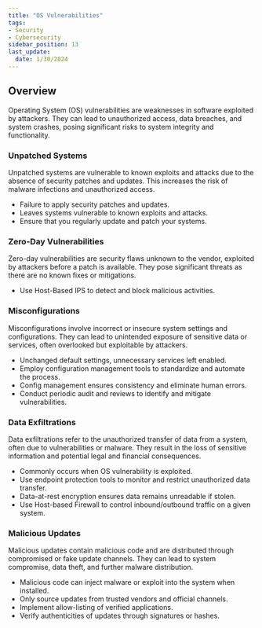```yaml
---
title: "OS Vulnerabilities"
tags: 
- Security
- Cybersecurity
sidebar_position: 13
last_update:
  date: 1/30/2024
---
```



## Overview

Operating System (OS) vulnerabilities are weaknesses in software exploited by attackers. They can lead to unauthorized access, data breaches, and system crashes, posing significant risks to system integrity and functionality.

### Unpatched Systems

Unpatched systems are vulnerable to known exploits and attacks due to the absence of security patches and updates. This increases the risk of malware infections and unauthorized access.

- Failure to apply security patches and updates.
- Leaves systems vulnerable to known exploits and attacks.
- Ensure that you regularly update and patch your systems.

### Zero-Day Vulnerabilities

Zero-day vulnerabilities are security flaws unknown to the vendor, exploited by attackers before a patch is available. They pose significant threats as there are no known fixes or mitigations.

- Use Host-Based IPS to detect and block malicious activities.

### Misconfigurations 

Misconfigurations involve incorrect or insecure system settings and configurations. They can lead to unintended exposure of sensitive data or services, often overlooked but exploitable by attackers.

- Unchanged default settings, unnecessary services left enabled. 
- Employ configuration management tools to standardize and automate the process.
- Config management ensures consistency and eliminate human errors.
- Conduct periodic audit and reviews to identify and mitigate vulnerabilities.

### Data Exfiltrations

Data exfiltrations refer to the unauthorized transfer of data from a system, often due to vulnerabilities or malware. They result in the loss of sensitive information and potential legal and financial consequences.

- Commonly occurs when OS vulnerability is exploited.
- Use endpoint protection tools to monitor and restrict unauthorized data transfer.
- Data-at-rest encryption ensures data remains unreadable if stolen.
- Use Host-based Firewall to control inbound/outbound traffic on a given system.

### Malicious Updates

Malicious updates contain malicious code and are distributed through compromised or fake update channels. They can lead to system compromise, data theft, and further malware distribution.

- Malicious code can inject malware or exploit into the system when installed.
- Only source updates from trusted vendors and official channels.
- Implement allow-listing of verified applications.
- Verify authenticities of updates through signatures or hashes.
